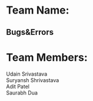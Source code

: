 # Team Name:
## Bugs&Errors


# Team Members:
Udain Srivastava\
Suryansh Shrivastava\
Adit Patel\
Saurabh Dua

